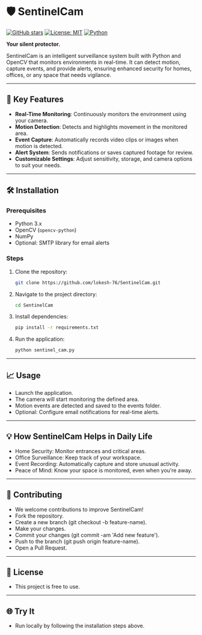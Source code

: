 # 🛡 SentinelCam

[![GitHub stars](https://img.shields.io/github/stars/lokesh-76/SentinelCam?style=social)](https://github.com/lokesh-76/SentinelCam/stargazers)
[![License: MIT](https://img.shields.io/badge/License-MIT-green.svg)](LICENSE)
[![Python](https://img.shields.io/badge/Python-3.x-blue)](https://www.python.org/)

**Your silent protector.**

SentinelCam is an intelligent surveillance system built with Python and OpenCV that monitors environments in real-time. It can detect motion, capture events, and provide alerts, ensuring enhanced security for homes, offices, or any space that needs vigilance.

---

## 🚀 Key Features

- **Real-Time Monitoring**: Continuously monitors the environment using your camera.  
- **Motion Detection**: Detects and highlights movement in the monitored area.  
- **Event Capture**: Automatically records video clips or images when motion is detected.  
- **Alert System**: Sends notifications or saves captured footage for review.  
- **Customizable Settings**: Adjust sensitivity, storage, and camera options to suit your needs.

---

## 🛠 Installation

### Prerequisites

- Python 3.x  
- OpenCV (`opencv-python`)  
- NumPy  
- Optional: SMTP library for email alerts

### Steps

1. Clone the repository:
   ```bash
   git clone https://github.com/lokesh-76/SentinelCam.git
2. Navigate to the project directory:
   ```bash 
   cd SentinelCam
3. Install dependencies:
   ```bash 
   pip install -r requirements.txt
4. Run the application:
   ```bash 
   python sentinel_cam.py
---
## 📈 Usage

- Launch the application.
- The camera will start monitoring the defined area.
- Motion events are detected and saved to the events folder.
- Optional: Configure email notifications for real-time alerts.
---
## 💡 How SentinelCam Helps in Daily Life

- Home Security: Monitor entrances and critical areas.
- Office Surveillance: Keep track of your workspace.
- Event Recording: Automatically capture and store unusual activity.
- Peace of Mind: Know your space is monitored, even when you’re away.
---
## 🤝 Contributing

- We welcome contributions to improve SentinelCam!
- Fork the repository.
- Create a new branch (git checkout -b feature-name).
- Make your changes.
- Commit your changes (git commit -am 'Add new feature').
- Push to the branch (git push origin feature-name).
- Open a Pull Request.
---
## 📄 License

- This project is free to use.
---
## 🌐 Try It

- Run locally by following the installation steps above.

